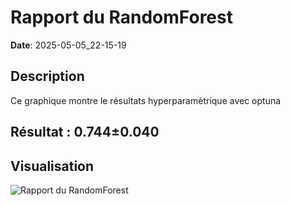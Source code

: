 # Rapport du RandomForest
**Date**: 2025-05-05_22-15-19

## Description
Ce graphique montre le résultats hyperparamètrique avec optuna
 ## Résultat : 0.744±0.040

## Visualisation
![Rapport du RandomForest](../../static/images/rapport_du_randomforest_plot.png)
